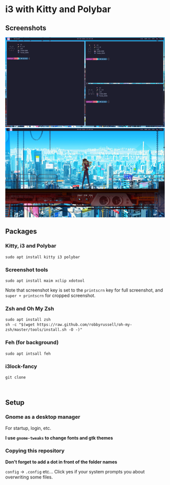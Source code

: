 # i3 with Kitty and Polybar

## Screenshots

![i3-kitty1](./screenshot1)
![i3-kitty2](./screenshot2)


## Packages

### Kitty, i3 and Polybar

    sudo apt install kitty i3 polybar

### Screenshot tools

    sudo apt install maim xclip xdotool

Note that screenshot key is set to the ```printscrn``` key for full screenshot, and ```super + printscrn``` for cropped screenshot.

### Zsh and Oh My Zsh

    sudo apt install zsh
    sh -c "$(wget https://raw.github.com/robbyrussell/oh-my-zsh/master/tools/install.sh -O -)"

### Feh (for background)

    sudo apt intsall feh

### i3lock-fancy

    git clone

<br>

## Setup

### Gnome as a desktop manager

For startup, login, etc.

**I use ```gnome-tweaks``` to change fonts and gtk themes**

### Copying this repository

**Don't forget to add a dot in front of the folder names**

```config``` -> ```.config``` etc...
Click yes if your system prompts you about overwriting some files.
